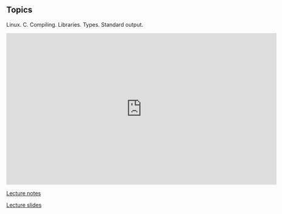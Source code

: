 ## Topics
Linux. C. Compiling. Libraries. Types. Standard output.

<iframe width="711" height="400" src="https://www.youtube.com/embed/oO0jvfSsLCg" frameborder="0" allowfullscreen></iframe>

[Lecture notes](http://cdn.cs50.net/2014/fall/lectures/1/m/notes1m/notes1m.html)

[Lecture slides](http://cdn.cs50.net/2014/fall/lectures/1/m/week1m.pdf)